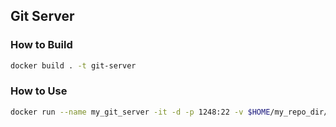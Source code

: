 ## Git Server

### How to Build
```bash
docker build . -t git-server
```
### How to Use
```bash
docker run --name my_git_server -it -d -p 1248:22 -v $HOME/my_repo_dir/:/repo_dir git-server:latest
```

